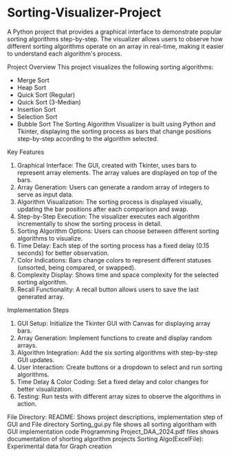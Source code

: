 # Sorting-Visualizer-Project

A Python project that provides a graphical interface to demonstrate popular sorting algorithms step-by-step. The visualizer allows users to observe how different sorting algorithms operate on an array in real-time, making it easier to understand each algorithm's process.

Project Overview
This project visualizes the following sorting algorithms:
* Merge Sort
* Heap Sort
* Quick Sort (Regular)
* Quick Sort (3-Median)
* Insertion Sort
* Selection Sort
* Bubble Sort
The Sorting Algorithm Visualizer is built using Python and Tkinter, displaying the sorting process as bars that change positions step-by-step according to the algorithm selected.

Key Features
1. Graphical Interface: The GUI, created with Tkinter, uses bars to represent array elements. The array values are displayed on top of the bars.
2. Array Generation: Users can generate a random array of integers to serve as input data.
3. Algorithm Visualization: The sorting process is displayed visually, updating the bar positions after each comparison and swap.
4. Step-by-Step Execution: The visualizer executes each algorithm incrementally to show the sorting process in detail.
5. Sorting Algorithm Options: Users can choose between different sorting algorithms to visualize.
6. Time Delay: Each step of the sorting process has a fixed delay (0.15 seconds) for better observation.
7. Color Indications: Bars change colors to represent different statuses (unsorted, being compared, or swapped).
8. Complexity Display: Shows time and space complexity for the selected sorting algorithm.
9. Recall Functionality: A recall button allows users to save the last generated array.

Implementation Steps
1. GUI Setup: Initialize the Tkinter GUI with Canvas for displaying array bars.
2. Array Generation: Implement functions to create and display random arrays.
3. Algorithm Integration: Add the six sorting algorithms with step-by-step GUI updates.
4. User Interaction: Create buttons or a dropdown to select and run sorting algorithms.
5. Time Delay & Color Coding: Set a fixed delay and color changes for better visualization.
6. Testing: Run tests with different array sizes to observe the algorithms in action.

File Directory:
README: Shows project descriptions, implementation step of GUI and File directory
Sorting_gui.py file shows all sorting algoritham with GUI implementation code
Programming Project_DAA_2024.pdf files shows documentation of shorting algorithm projects
Sorting Algo(ExcelFile): Experimental data for Graph creation


